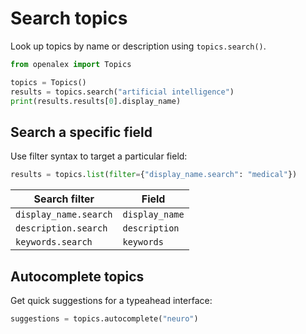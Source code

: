 # Search topics

Look up topics by name or description using `topics.search()`.

```python
from openalex import Topics

topics = Topics()
results = topics.search("artificial intelligence")
print(results.results[0].display_name)
```

## Search a specific field

Use filter syntax to target a particular field:

```python
results = topics.list(filter={"display_name.search": "medical"})
```

| Search filter | Field |
|---------------|-------|
| `display_name.search` | `display_name` |
| `description.search` | `description` |
| `keywords.search` | `keywords` |

## Autocomplete topics

Get quick suggestions for a typeahead interface:

```python
suggestions = topics.autocomplete("neuro")
```
